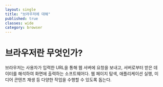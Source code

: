 ```yaml
---
layout: single
title: "브라우저에 대해"
published: true
classes: wide
category: browser
---
```


# 브라우저란 무엇인가?

브라우저는 사용자가 입력한 URL을 통해 웹 서버에 요청을 보내고, 서버로부터 받은 데이터를 해석하여 화면에 출력하는 소프트웨어다. 웹 페이지 탐색, 애플리케이션 실행, 미디어 콘텐츠 재생 등 다양한 작업을 수행할 수 있도록 돕는다.

<!-- 브라우저는 페이지를 다운로드하기 위해 응용 계층의 HTTP 프로토콜을 이용해 데이터를 송신/수신한다. -->

